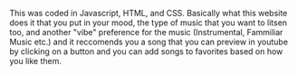 This was coded in Javascript, HTML, and CSS. Basically what this website does it that you put in your mood, the type of music that you want to litsen too, and another "vibe" preference for the music (Instrumental, Fammiliar Music etc.) and it reccomends you a song that you can preview in youtube by clicking on a button and you can add songs to favorites based on how you like them.
